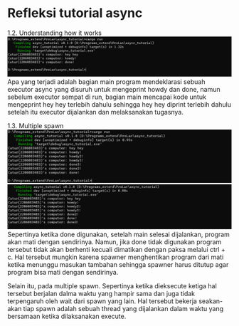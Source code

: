 # Refleksi tutorial async
1.2. Understanding how it works
![Screenshot pertama tutorial 1](screenshot/result_1.png)
Apa yang terjadi adalah bagian main program mendeklarasi sebuah executor async yang disuruh untuk mengeprint howdy dan done, namun sebelum executor sempat di run, bagian main mencapai kode untuk mengeprint hey hey terlebih dahulu sehingga hey hey diprint terlebih dahulu setelah itu executor dijalankan dan melaksanakan tugasnya.

1.3. Multiple spawn
![Screenshot dengan done](screenshot/result_2a.png)
![Screenshot tanpa done](screenshot/result_2b.png)
Sepertinya ketika done digunakan, setelah main selesai dijalankan, program akan mati dengan sendirinya. Namun, jika done tidak digunakan program tersebut tidak akan berhenti kecuali dimatikan dengan paksa melalui ctrl + c. Hal tersebut mungkin karena spawner menghentikan program dari mati ketika menunggu masukan tambahan sehingga spawner harus ditutup agar program bisa mati dengan sendirinya.

Selain itu, pada multiple spawn. Sepertinya ketika dieksecute ketiga hal tersebut berjalan dalma waktu yang hampir sama dan juga tidak terpengaruh oleh wait dari spawn yang lain. Hal tersebut bekerja seakan-akan tiap spawn adalah sebuah thread yang dijalankan dalam waktu yang bersamaan ketika dilaksanakan execute.
